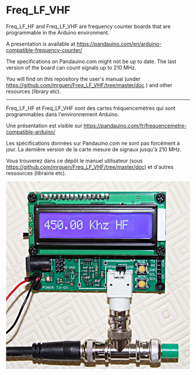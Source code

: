 # Freq_LF_VHF

Freq_LF_HF and Freq_LF_VHF are frequency counter boards that are programmable in the Arduino environment.

A presentation is available at https://pandauino.com/en/arduino-compatible-frequency-counter/

The specifications on Pandauino.com might not be up to date. The last version of the board can count signals up to 210 MHz. 

You will find on this repository the user's manual (under https://github.com/mrguen/Freq_LF_VHF/tree/master/doc ) and other resources (library etc).

-----------------------------------------------------------------------------------------------------------------------------------------------------------

Freq_LF_HF et Freq_LF_VHF sont des cartes fréquencemètres qui sont programmables dans l'environnement Arduino.

Une présentation est visible sur https://pandauino.com/fr/frequencemetre-compatible-arduino/ 

Les spécifications données sur Pandauino.com ne sont pas forcément à jour. La dernière version de la carte mesure de signaux jusqu'à 210 MHz.

Vous trouverez dans ce dépôt le manuel utilisateur (sous https://github.com/mrguen/Freq_LF_VHF/tree/master/doc) et d'autres ressources (librairie etc).

![Freq_LF_VHF](https://github.com/mrguen/Freq_LF_VHF/blob/master/images/Alimentation%20sur%20connecteurs%20PCB.jpg?raw=true)



